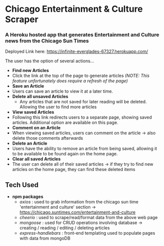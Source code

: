 # Chicago Entertainment & Culture Scraper
### A Heroku hosted app that generates Entertainment and Culture news from the Chicago Sun Times

Deployed Link here: https://infinite-everglades-67327.herokuapp.com/

The user has the option of several actions...
* __Find new Articles__
 * Click the link at the top of the page to generate articles _(NOTE: This feature unfortunately does require a refresh of the page)_
* __Save an Article__
 * Users can save an article to view it at a later time.
* __Delete all unsaved Articles__
  * Any articles that are not saved for later reading will be deleted. Allowing the user to find more articles
* __View saved Articles__
 * Following this link redirects users to a separate page, showing saved articles. Additional option are available on this page.
 * __Comment on an Article__
  * When viewing saved articles, users can comment on the article -> also delete those comments afterwards
 * __Delete an Article__
  * Users have the ability to remove an article from being saved, allowing it to be available to be found again on the home page.
 * __Clear all saved Articles__
  * The user can delete all of their saved articles -> if they try to find new articles on the home page, they can find these deleted items
  
## Tech Used
* __npm packages__
  * _axios_ : used to grab information from the chicago sun time 'entertainment and culture' section -> https://chicago.suntimes.com/entertainment-and-culture
  * _cheerio_ : used to scrape/read/format data from the above web page
  * _mongoose_ : used for CRUD operations involving database -> creating / reading / editing / deleting articles
  * _express-handlebars_ : front-end templating used to populate pages with data from mongoDB
